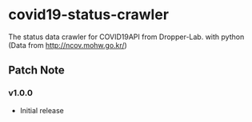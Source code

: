 # covid19-status-crawler
The status data crawler for COVID19API from Dropper-Lab. with python (Data from http://ncov.mohw.go.kr/)

## Patch Note

### v1.0.0
- Initial release